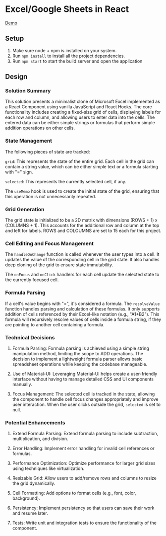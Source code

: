 # Excel/Google Sheets in React

[Demo](https://keshav137.github.io/react-excel/)

## Setup

1. Make sure node + npm is installed on your system.
2. Run `npm install` to install all the project dependencies.
3. Run `npm start` to start the build server and open the application

## Design

### Solution Summary

This solution presents a minimalist clone of Microsoft Excel implemented as a React Component using vanilla JavaScript and React Hooks. The core functionality includes creating a fixed-size grid of cells, displaying labels for each row and column, and allowing users to enter data into the cells. The entered data can be either simple strings or formulas that perform simple addition operations on other cells.

### State Management

The following pieces of state are tracked:

`grid`: This represents the state of the entire grid. Each cell in the grid can contain a string value, which can be either simple text or a formula starting with "=" sign.

`selected`: This represents the currently selected cell, if any.

The `useMemo` hook is used to create the initial state of the grid, ensuring that this operation is not unnecessarily repeated.

### Grid Generation

The grid state is initialized to be a 2D matrix with dimensions (ROWS + 1) x (COLUMNS + 1). This accounts for the additional row and column at the top and left for labels. ROWS and COLOUMNS are set to 15 each for this project.

### Cell Editing and Focus Management

The `handleOnChange` function is called whenever the user types into a cell. It updates the value of the corresponding cell in the grid state. It also handles deep cloning of the grid to ensure state immutability.

The `onFocus` and `onClick` handlers for each cell update the selected state to the currently focused cell.

### Formula Parsing

If a cell's value begins with "=", it's considered a formula. The `resolveValue` function handles parsing and calculation of these formulas. It only supports addition of cells referenced by their Excel-like notation (e.g., "A1+B2"). This formula will recursively resolve values of cells inside a formula string, if they are pointing to another cell containing a formula.

### Technical Decisions

1. Formula Parsing: Formula parsing is achieved using a simple string manipulation method, limiting the scope to ADD operations. The decision to implement a lightweight formula parser allows basic spreadsheet operations while keeping the codebase manageable.

2. Use of Material-UI: Leveraging Material-UI helps create a user-friendly interface without having to manage detailed CSS and UI components manually.

3. Focus Management: The selected cell is tracked in the state, allowing the component to handle cell focus changes appropriately and improve user interaction. When the user clicks outside the grid, `selected` is set to null.

### Potential Enhancements

1. Extend Formula Parsing: Extend formula parsing to include subtraction, multiplication, and division.

2. Error Handling: Implement error handling for invalid cell references or formulas.

3. Performance Optimization: Optimize performance for larger grid sizes using techniques like virtualization.

4. Resizable Grid: Allow users to add/remove rows and columns to resize the grid dynamically.

5. Cell Formatting: Add options to format cells (e.g., font, color, background).

6. Persistency: Implement persistency so that users can save their work and resume later.

7. Tests: Write unit and integration tests to ensure the functionality of the component.

